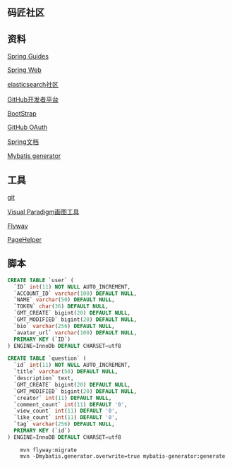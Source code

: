 ## 码匠社区

## 资料

[Spring Guides](http://spring.io/guides)

[Spring Web](https://spring.io/guides/gs/serving-web-content/)

[elasticsearch社区](https://elasticsearch.cn/explore)

[GitHub开发者平台](https://developer.github.com/v3/guides/managing-deploy-keys/#deploy-keys)

[BootStrap](https://v3.bootcss.com/getting-started/)

[GitHub OAuth](https://developer.github.com/apps/building-oauth-apps/creating-an-oauth-app/)

[Spring文档](https://sping.io/docs)

[Mybatis generator](http://mybatis.github.io/generator/)

## 工具

[git](https://git-scm.com/download)

[Visual Paradigm画图工具](https://www.visual-paradigm.com)

[Flyway](https://flyway.org/getstarted)

[PageHelper](https://pagehelper.github.io/docs/)

## 脚本

```sql
CREATE TABLE `user` (
  `ID` int(11) NOT NULL AUTO_INCREMENT,
  `ACCOUNT_ID` varchar(100) DEFAULT NULL,
  `NAME` varchar(50) DEFAULT NULL,
  `TOKEN` char(36) DEFAULT NULL,
  `GMT_CREATE` bigint(20) DEFAULT NULL,
  `GMT_MODIFIED` bigint(20) DEFAULT NULL,
  `bio` varchar(256) DEFAULT NULL,
  `avatar_url` varchar(100) DEFAULT NULL,
  PRIMARY KEY (`ID`)
) ENGINE=InnoDb DEFAULT CHARSET=utf8
```

```sql
CREATE TABLE `question` (
  `id` int(11) NOT NULL AUTO_INCREMENT,
  `title` varchar(50) DEFAULT NULL,
  `description` text,
  `GMT_CREATE` bigint(20) DEFAULT NULL,
  `GMT_MODIFIED` bigint(20) DEFAULT NULL,
  `creator` int(11) DEFAULT NULL,
  `comment_count` int(11) DEFAULT '0',
  `view_count` int(11) DEFAULT '0',
  `like_count` int(11) DEFAULT '0',
  `tag` varchar(256) DEFAULT NULL,
  PRIMARY KEY (`id`)
) ENGINE=InnoDB DEFAULT CHARSET=utf8
```

```
    mvn flyway:migrate
    mvn -Dmybatis.generator.overwrite=true mybatis-generator:generate
```